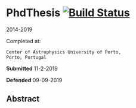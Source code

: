 # PhdThesis [![Build Status](https://travis-ci.com/jason-neal/PhdThesis.svg?token=ErnhBjnFTBLChdpgGvQ1&branch=master)](https://travis-ci.com/jason-neal/PhdThesis)
2014-2019

Completed at:

    Center of Astrophysics University of Porto,
    Porto, Portugal


**Submitted** 11-2-2019

**Defended** 09-09-2019

## Abstract
